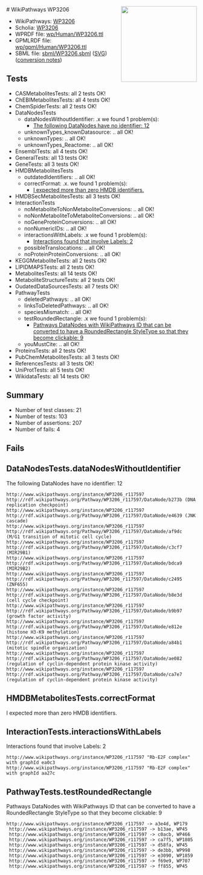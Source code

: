 <img style="float: right; width: 200px" src="../logo.png" />
# WikiPathways WP3206

* WikiPathways: [WP3206](https://identifiers.org/wikipathways:WP3206)
* Scholia: [WP3206](https://scholia.toolforge.org/wikipathways/WP3206)
* WPRDF file: [wp/Human/WP3206.ttl](../wp/Human/WP3206.ttl)
* GPMLRDF file: [wp/gpml/Human/WP3206.ttl](../wp/gpml/Human/WP3206.ttl)
* SBML file: [sbml/WP3206.sbml](../sbml/WP3206.sbml) ([SVG](../sbml/WP3206.svg)) ([conversion notes](../sbml/WP3206.txt))

## Tests
* CASMetabolitesTests: all 2 tests OK!
* ChEBIMetabolitesTests: all 4 tests OK!
* ChemSpiderTests: all 2 tests OK!
* DataNodesTests
    * dataNodesWithoutIdentifier: .x we found 1 problem(s):
        * [The following DataNodes have no identifier: 12](#8792c492)
    * unknownTypes_knownDatasource: .. all OK!
    * unknownTypes: .. all OK!
    * unknownTypes_Reactome: .. all OK!
* EnsemblTests: all 4 tests OK!
* GeneralTests: all 13 tests OK!
* GeneTests: all 3 tests OK!
* HMDBMetabolitesTests
    * outdatedIdentifiers: .. all OK!
    * correctFormat: .x. we found 1 problem(s):
        * [I expected more than zero HMDB identifiers.](#ad154c1e)
* HMDBSecMetabolitesTests: all 3 tests OK!
* InteractionTests
    * noMetaboliteToNonMetaboliteConversions: .. all OK!
    * noNonMetaboliteToMetaboliteConversions: .. all OK!
    * noGeneProteinConversions: .. all OK!
    * nonNumericIDs: .. all OK!
    * interactionsWithLabels: .x we found 1 problem(s):
        * [Interactions found that involve Labels: 2](#630d2679)
    * possibleTranslocations: .. all OK!
    * noProteinProteinConversions: .. all OK!
* KEGGMetaboliteTests: all 2 tests OK!
* LIPIDMAPSTests: all 2 tests OK!
* MetabolitesTests: all 14 tests OK!
* MetaboliteStructureTests: all 2 tests OK!
* OudatedDataSourcesTests: all 7 tests OK!
* PathwayTests
    * deletedPathways: .. all OK!
    * linksToDeletedPathways: .. all OK!
    * speciesMismatch: .. all OK!
    * testRoundedRectangle: .x we found 1 problem(s):
        * [Pathways DataNodes with WikiPathways ID that can be converted to have a RoundedRectangle StyleType so that they become clickable: 9](#9fbad3d3)
    * youMustCite: .. all OK!
* ProteinsTests: all 2 tests OK!
* PubChemMetabolitesTests: all 3 tests OK!
* ReferencesTests: all 3 tests OK!
* UniProtTests: all 5 tests OK!
* WikidataTests: all 14 tests OK!


## Summary

* Number of test classes: 21
* Number of tests: 103
* Number of assertions: 207
* Number of fails: 4

## Fails

<a name="8792c492" />

## DataNodesTests.dataNodesWithoutIdentifier

The following DataNodes have no identifier: 12
```
http://www.wikipathways.org/instance/WP3206_r117597 http://rdf.wikipathways.org/Pathway/WP3206_r117597/DataNode/b273b (DNA replication checkpoint)
http://www.wikipathways.org/instance/WP3206_r117597 http://rdf.wikipathways.org/Pathway/WP3206_r117597/DataNode/e4639 (JNK cascade)
http://www.wikipathways.org/instance/WP3206_r117597 http://rdf.wikipathways.org/Pathway/WP3206_r117597/DataNode/af9dc (M/G1 transition of mitotic cell cycle)
http://www.wikipathways.org/instance/WP3206_r117597 http://rdf.wikipathways.org/Pathway/WP3206_r117597/DataNode/c3cf7 (MIR29B1)
http://www.wikipathways.org/instance/WP3206_r117597 http://rdf.wikipathways.org/Pathway/WP3206_r117597/DataNode/bdca9 (MIR29B2)
http://www.wikipathways.org/instance/WP3206_r117597 http://rdf.wikipathways.org/Pathway/WP3206_r117597/DataNode/c2495 (ZNF655)
http://www.wikipathways.org/instance/WP3206_r117597 http://rdf.wikipathways.org/Pathway/WP3206_r117597/DataNode/b8e3d (cell cycle checkpoint)
http://www.wikipathways.org/instance/WP3206_r117597 http://rdf.wikipathways.org/Pathway/WP3206_r117597/DataNode/b9b97 (growth factor activity)
http://www.wikipathways.org/instance/WP3206_r117597 http://rdf.wikipathways.org/Pathway/WP3206_r117597/DataNode/e812e (histone H3-K9 methylation)
http://www.wikipathways.org/instance/WP3206_r117597 http://rdf.wikipathways.org/Pathway/WP3206_r117597/DataNode/a84b1 (mitotic spindle organization)
http://www.wikipathways.org/instance/WP3206_r117597 http://rdf.wikipathways.org/Pathway/WP3206_r117597/DataNode/ae082 (regulation of cyclin-dependent protein kinase activity)
http://www.wikipathways.org/instance/WP3206_r117597 http://rdf.wikipathways.org/Pathway/WP3206_r117597/DataNode/ca7e7 (regulation of cyclin-dependent protein kinase activity)
```

<a name="ad154c1e" />

## HMDBMetabolitesTests.correctFormat

I expected more than zero HMDB identifiers.
<a name="630d2679" />

## InteractionTests.interactionsWithLabels

Interactions found that involve Labels: 2
```
http://www.wikipathways.org/instance/WP3206_r117597 "Rb-E2F complex" with graphId ea0c3
http://www.wikipathways.org/instance/WP3206_r117597 "Rb-E2F complex" with graphId aa27c
```

<a name="9fbad3d3" />

## PathwayTests.testRoundedRectangle

Pathways DataNodes with WikiPathways ID that can be converted to have a RoundedRectangle StyleType so that they become clickable: 9
```
http://www.wikipathways.org/instance/WP3206_r117597 -> a3e4d, WP179
 http://www.wikipathways.org/instance/WP3206_r117597 -> b13ae, WP45
 http://www.wikipathways.org/instance/WP3206_r117597 -> c0acb, WP466
 http://www.wikipathways.org/instance/WP3206_r117597 -> ca7f5, WP1805
 http://www.wikipathways.org/instance/WP3206_r117597 -> d58fa, WP45
 http://www.wikipathways.org/instance/WP3206_r117597 -> de3bb, WP998
 http://www.wikipathways.org/instance/WP3206_r117597 -> e3090, WP1859
 http://www.wikipathways.org/instance/WP3206_r117597 -> f69e9, WP707
 http://www.wikipathways.org/instance/WP3206_r117597 -> ff855, WP45
 ```


